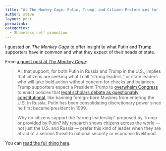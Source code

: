```yaml
---
title: "At The Monkey Cage: Putin, Trump, and Citizen Preferences for 'Strong Leaders'"
author: steve
layout: post
permalink:
categories:
  - Shameless self promotion
---
```


I guested on *The Monkey Cage* to offer insight to what Putin and Trump supporters have in common and what they expect of their heads of state.

<!--more-->

From [a guest post at *The Monkey Cage*](https://www.washingtonpost.com/news/monkey-cage/wp/2015/12/24/heres-what-trump-and-putin-have-in-common-and-why-so-many-people-approve/):

> All that support, for both Putin in Russia and Trump in the U.S., implies that citizens are seeking what I call “strong leaders,” or state leaders who will take bold action without concern for checks and balances. Trump supporters expect a President Trump to [overwhelm Congress](http://www.npr.org/2015/12/11/459274277/4-reasons-trumps-supporters-arent-going-anywhere-and-why-the-gops-worried) to enact policies that [legal scholars debate as questionably constitutional](https://www.washingtonpost.com/politics/experts-trumps-muslim-entry-ban-idea-ridiculous-unconsitutional/2015/12/07/d44a970a-9d47-11e5-bce4-708fe33e3288_story.html), like banning foreign-born Muslims from entering the U.S. In Russia, Putin has been consolidating discretionary power since he first became president in 1999.
>
> Why do citizens support the “strong leadership” proposed by Trump or provided by Putin? My research shows citizens across the world — not just the U.S. and Russia — prefer this kind of leader when they are afraid of a serious threat to national security or economic livelihood.

You can [read the full thing here](https://www.washingtonpost.com/news/monkey-cage/wp/2015/12/24/heres-what-trump-and-putin-have-in-common-and-why-so-many-people-approve/).